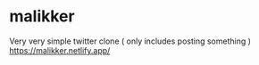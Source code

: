 # malikker
Very very simple twitter clone ( only  includes posting something )
https://malikker.netlify.app/
